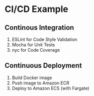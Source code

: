 # CI/CD Example

## Continous Integration
1. ESLint for Code Style Validation
2. Mocha for Unit Tests
3. nyc for Code Coverage

## Continuous Deployment
1. Build Docker image
2. Push image to Amazon ECR
3. Deploy to Amazon ECS (with Fargate)